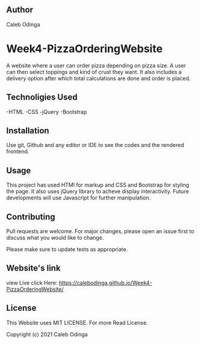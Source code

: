 ## Author
Caleb Odinga

# Week4-PizzaOrderingWebsite
A website where a user can order pizza depending on pizza size. A user can then select toppings and kind of crust they want. It also includes a delivery option after which total calculations are done and order is placed.

## Technoligies Used
-HTML
-CSS
-jQuery
-Bootstrap

## Installation
Use git, Github and any editor or IDE to see the codes and the rendered frontend.

## Usage

This project has used HTMl for markup and CSS and Bootstrap for styling the page.
It also uses jQuery library to acheve display interactivity.
Future developments will use Javascript for further manipulation.


## Contributing
Pull requests are welcome. For major changes, please open an issue first to discuss what you would like to change.

Please make sure to update tests as appropriate.

## Website's link
view Live click Here: https://calebodinga.github.io/Week4-PizzaOrderingWebsite/

## License
This Website uses MIT LICENSE. For more Read License.

Copyright (c) 2021 Caleb Odinga